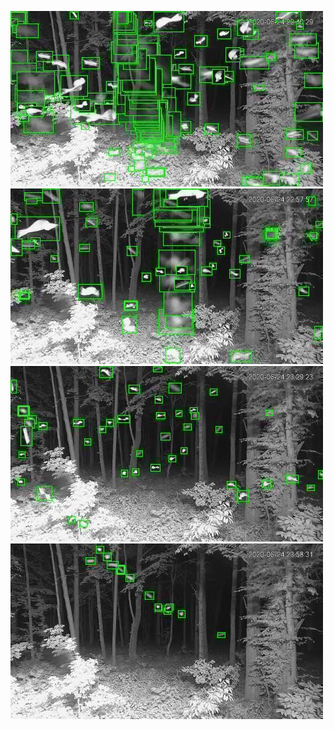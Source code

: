 ![20200624-222743-225748](in/20200624/20200624-222743-225748_0_.jpg)
![20200624-225753-232758](in/20200624/20200624-225753-232758_0_.jpg)
![20200624-232803-235808](in/20200624/20200624-232803-235808_0_.jpg)
![20200624-235813-000003](in/20200624/20200624-235813-000003_0_.jpg)
